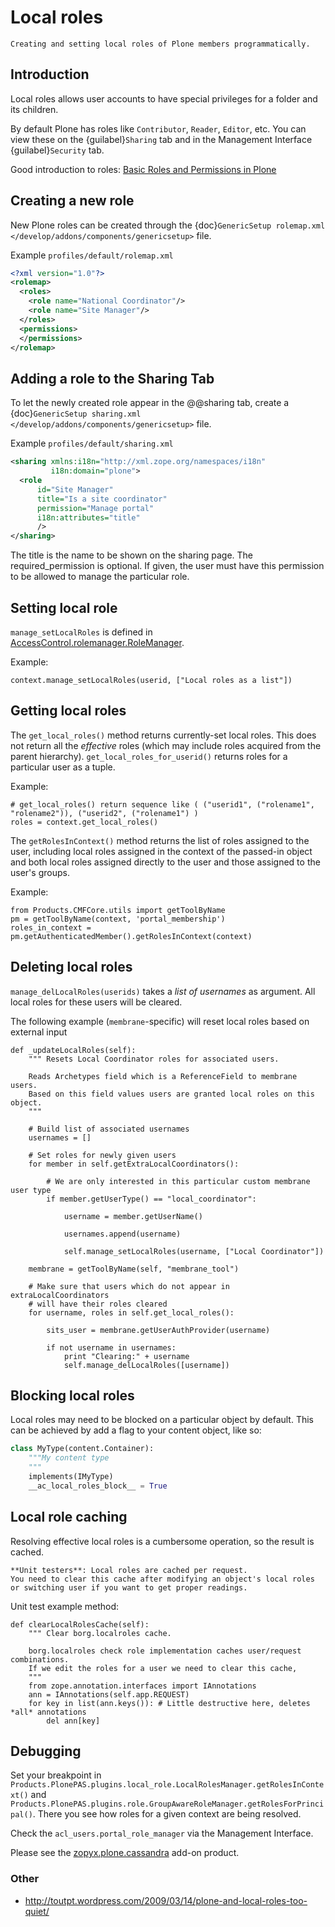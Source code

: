 # Local roles

```{admonition} Description
Creating and setting local roles of Plone members programmatically.
```

## Introduction

Local roles allows user accounts to have special privileges
for a folder and its children.

By default Plone has roles like `Contributor`, `Reader`, `Editor`, etc.
You can view these on the {guilabel}`Sharing` tab and in the Management Interface {guilabel}`Security` tab.

Good introduction to roles:
[Basic Roles and Permissions in Plone](http://www.sixfeetup.com/blog/basic-roles-and-permissions-in-plone)

## Creating a new role

New Plone roles can be created through the
{doc}`GenericSetup rolemap.xml </develop/addons/components/genericsetup>` file.

Example `profiles/default/rolemap.xml`

```xml
<?xml version="1.0"?>
<rolemap>
  <roles>
    <role name="National Coordinator"/>
    <role name="Site Manager"/>
  </roles>
  <permissions>
  </permissions>
</rolemap>
```

## Adding a role to the Sharing Tab

To let the newly created role appear in the @@sharing tab, create a
{doc}`GenericSetup sharing.xml </develop/addons/components/genericsetup>` file.

Example `profiles/default/sharing.xml`

```xml
<sharing xmlns:i18n="http://xml.zope.org/namespaces/i18n"
         i18n:domain="plone">
  <role
      id="Site Manager"
      title="Is a site coordinator"
      permission="Manage portal"
      i18n:attributes="title"
      />
</sharing>
```

The title is the name to be shown on the sharing page. The required_permission
is optional. If given, the user must have this permission to be allowed to
manage the particular role.

## Setting local role

`manage_setLocalRoles` is defined in [AccessControl.rolemanager.RoleManager](https://github.com/zopefoundation/AccessControl/blob/master/src/AccessControl/rolemanager.py#L339).

Example:

```
context.manage_setLocalRoles(userid, ["Local roles as a list"])
```

## Getting local roles

The `get_local_roles()` method returns currently-set local roles.
This does not return all the *effective* roles
(which may include roles acquired from the parent hierarchy).
`get_local_roles_for_userid()` returns roles for a particular user as a tuple.

Example:

```
# get_local_roles() return sequence like ( ("userid1", ("rolename1", "rolename2")), ("userid2", ("rolename1") )
roles = context.get_local_roles()
```

The `getRolesInContext()` method returns the list of roles assigned to the user, including local roles assigned in the context of the passed-in object and both local roles assigned directly to the user and those assigned to the user's groups.

Example:

```
from Products.CMFCore.utils import getToolByName
pm = getToolByName(context, 'portal_membership')
roles_in_context = pm.getAuthenticatedMember().getRolesInContext(context)
```

## Deleting local roles

`manage_delLocalRoles(userids)` takes a *list of usernames* as argument.
All local roles for these users will be cleared.

The following example (`membrane`-specific)
will reset local roles based on external input

```
def _updateLocalRoles(self):
    """ Resets Local Coordinator roles for associated users.

    Reads Archetypes field which is a ReferenceField to membrane users.
    Based on this field values users are granted local roles on this object.
    """

    # Build list of associated usernames
    usernames = []

    # Set roles for newly given users
    for member in self.getExtraLocalCoordinators():

        # We are only interested in this particular custom membrane user type
        if member.getUserType() == "local_coordinator":

            username = member.getUserName()

            usernames.append(username)

            self.manage_setLocalRoles(username, ["Local Coordinator"])

    membrane = getToolByName(self, "membrane_tool")

    # Make sure that users which do not appear in extraLocalCoordinators
    # will have their roles cleared
    for username, roles in self.get_local_roles():

        sits_user = membrane.getUserAuthProvider(username)

        if not username in usernames:
            print "Clearing:" + username
            self.manage_delLocalRoles([username])
```

## Blocking local roles

Local roles may need to be blocked on a particular object by default. This can be
achieved by add a flag to your content object, like so:

```python
class MyType(content.Container):
    """My content type
    """
    implements(IMyType)
    __ac_local_roles_block__ = True
```

## Local role caching

Resolving effective local roles is a cumbersome operation, so the result is cached.

```{warning}
**Unit testers**: Local roles are cached per request.
You need to clear this cache after modifying an object's local roles
or switching user if you want to get proper readings.
```

Unit test example method:

```
def clearLocalRolesCache(self):
    """ Clear borg.localroles cache.

    borg.localroles check role implementation caches user/request combinations.
    If we edit the roles for a user we need to clear this cache,
    """
    from zope.annotation.interfaces import IAnnotations
    ann = IAnnotations(self.app.REQUEST)
    for key in list(ann.keys()): # Little destructive here, deletes *all* annotations
        del ann[key]
```

## Debugging

Set your breakpoint in `Products.PlonePAS.plugins.local_role.LocalRolesManager.getRolesInContext()`
and `Products.PlonePAS.plugins.role.GroupAwareRoleManager.getRolesForPrincipal()`.
There you see how roles for a given context are being resolved.

Check the `acl_users.portal_role_manager` via the Management Interface.

Please see the [zopyx.plone.cassandra](https://pypi.python.org/pypi/zopyx.plone.cassandra) add-on product.

### Other

- <http://toutpt.wordpress.com/2009/03/14/plone-and-local-roles-too-quiet/>

